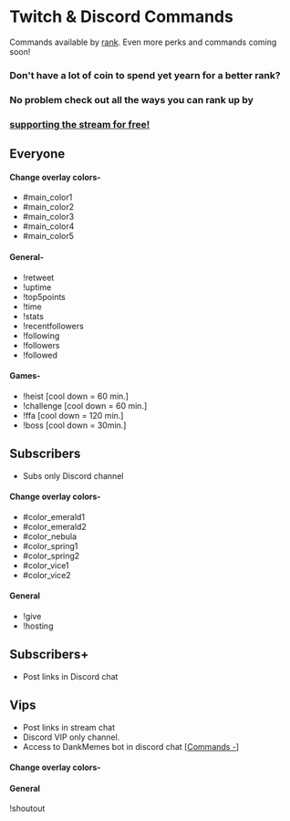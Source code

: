 # Twitch & Discord Commands
Commands available by [rank](https://github.com/Badgerdox/BadgerdoxTwitchFAQ/blob/master/Ranks.md). 
Even more perks and commands coming soon!

### Don't have a lot of coin to spend yet yearn for a better rank? 
### No problem check out all the ways you can rank up by
### [supporting the stream for free!](https://github.com/Badgerdox/BadgerdoxTwitchFAQ/blob/master/Contributing) 





## Everyone

#### Change overlay colors-
+ #main_color1
+ #main_color2
+ #main_color3
+ #main_color4
+ #main_color5

#### General-
+ !retweet
+ !uptime
+ !top5points
+ !time
+ !stats
+ !recentfollowers
+ !following
+ !followers
+ !followed

#### Games-
+ !heist [cool down = 60 min.] 
+ !challenge [cool down = 60 min.] 
+ !ffa [cool down = 120 min.]
+ !boss [cool down = 30min.]

## Subscribers
+ Subs only Discord channel

#### Change overlay colors-
+ #color_emerald1
+ #color_emerald2
+ #color_nebula
+ #color_spring1
+ #color_spring2
+ #color_vice1
+ #color_vice2

#### General
+ !give
+ !hosting

## Subscribers+
+ Post links in Discord chat

## Vips

+ Post links in stream chat
+ Discord VIP only channel.
+ Access to DankMemes bot in discord chat [[Commands -](https://dankmemer.lol/commands)]

#### Change overlay colors-

#### General
!shoutout

